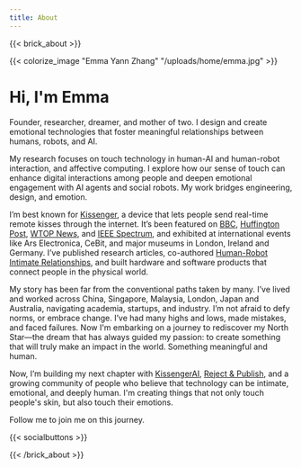 ```yaml
---
title: About
---
```

{{< brick_about >}}

{{< colorize_image "Emma Yann Zhang" "/uploads/home/emma.jpg" >}}

# Hi, I'm Emma

Founder, researcher, dreamer, and mother of two. I design and create emotional technologies that foster meaningful relationships between humans, robots, and AI.

My research focuses on touch technology in human-AI and human-robot interaction, and affective computing. I explore how our sense of touch can enhance digital interactions among people and deepen emotional engagement with AI agents and social robots. My work bridges engineering, design, and emotion.

I’m best known for [Kissenger](http://kissenger.info/), a device that lets people send real-time remote kisses through the internet. It’s been featured on [BBC](https://www.youtube.com/watch?v=VZPf5BE7__w), [Huffington Post](http://www.huffingtonpost.com/julie-wosk/love-and-sex-with-robots_b_13786384.html), [WTOP News](https://www.youtube.com/watch?v=vFAzoi3CITU), and [IEEE Spectrum](http://spectrum.ieee.org/the-human-os/biomedical/devices/robotic-kiss-transmitter-lets-you-smooch-a-loved-one-from-afar), and exhibited at international events like Ars Electronica, CeBit, and major museums in London, Ireland and Germany. I’ve published research articles, co-authored [Human-Robot Intimate Relationships](https://link.springer.com/book/10.1007/978-3-319-94730-3), and built hardware and software products that connect people in the physical world.

My story has been far from the conventional paths taken by many. I’ve lived and worked across China, Singapore, Malaysia, London, Japan and Australia, navigating academia, startups, and industry. I’m not afraid to defy norms, or embrace change. I’ve had many highs and lows, made mistakes, and faced failures. Now I'm embarking on a journey to rediscover my North Star—the dream that has always guided my passion: to create something that will truly make an impact in the world. Something meaningful and human.

Now, I’m building my next chapter with [KissengerAI](kissengerai.com), [Reject & Publish](rejectandpublish.substack.com/), and a growing community of people who believe that technology can be intimate, emotional, and deeply human. I'm creating things that not only touch people's skin, but also touch their emotions. 

Follow me to join me on this journey.

{{< socialbuttons >}}

{{< /brick_about >}}


